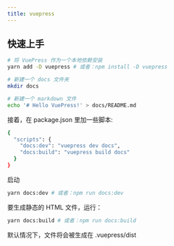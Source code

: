 ```yaml
---
title: vuepress
---
```


## 快速上手

``` bash
# 将 VuePress 作为一个本地依赖安装
yarn add -D vuepress # 或者：npm install -D vuepress

# 新建一个 docs 文件夹
mkdir docs

# 新建一个 markdown 文件
echo '# Hello VuePress!' > docs/README.md
```
接着，在 package.json 里加一些脚本:
``` bash
{
  "scripts": {
    "docs:dev": "vuepress dev docs",
    "docs:build": "vuepress build docs"
  }
}
```
启动
``` bash
yarn docs:dev # 或者：npm run docs:dev
```
要生成静态的 HTML 文件，运行：
``` bash
yarn docs:build # 或者：npm run docs:build
```
默认情况下，文件将会被生成在 .vuepress/dist